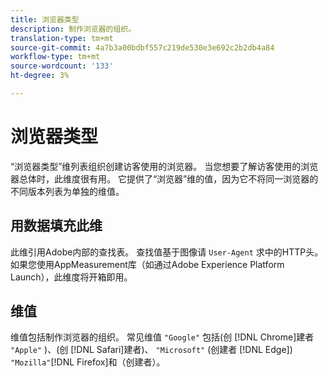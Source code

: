 ```yaml
---
title: 浏览器类型
description: 制作浏览器的组织。
translation-type: tm+mt
source-git-commit: 4a7b3a00bdbf557c219de530e3e692c2b2db4a84
workflow-type: tm+mt
source-wordcount: '133'
ht-degree: 3%

---
```



# 浏览器类型

“浏览器类型”维列表组织创建访客使用的浏览器。 当您想要了解访客使用的浏览器总体时，此维度很有用。 它提供了“浏览器”维的值，因为它不将同一浏览器的不同版本列表为单独的维值。

## 用数据填充此维

此维引用Adobe内部的查找表。 查找值基于图像请 `User-Agent` 求中的HTTP头。 如果您使用AppMeasurement库（如通过Adobe Experience Platform Launch），此维度将开箱即用。

## 维值

维值包括制作浏览器的组织。 常见维值 `"Google"` 包括(创 [!DNL Chrome]建者 `"Apple"` )、(创 [!DNL Safari]建者)、 `"Microsoft"` (创建者 [!DNL Edge]) `"Mozilla"`[!DNL Firefox]和（创建者）。
